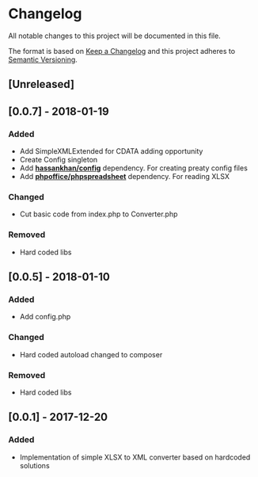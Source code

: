 # Changelog
All notable changes to this project will be documented in this file.

The format is based on [Keep a Changelog](http://keepachangelog.com/en/1.0.0/)
and this project adheres to [Semantic Versioning](http://semver.org/spec/v2.0.0.html).

## [Unreleased]

## [0.0.7] - 2018-01-19
### Added
- Add SimpleXMLExtended for CDATA adding opportunity
- Create Config singleton
- Add [**hassankhan/config**](https://github.com/hassankhan/config) dependency. For creating preaty config files 
- Add [**phpoffice/phpspreadsheet**](https://github.com/PHPOffice/PhpSpreadsheet) dependency. For reading XLSX
### Changed
- Cut basic code from index.php to Converter.php
### Removed
- Hard coded libs

## [0.0.5] - 2018-01-10
### Added
- Add config.php
### Changed
- Hard coded autoload changed to composer
### Removed
- Hard coded libs

## [0.0.1] - 2017-12-20
### Added
- Implementation of simple XLSX to XML converter based on hardcoded solutions


